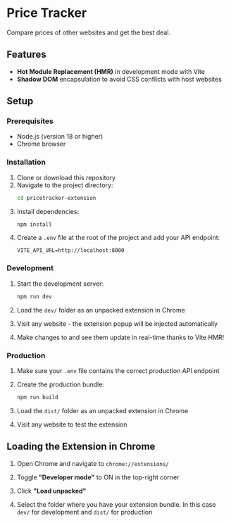 # Price Tracker

Compare prices of other websites and get the best deal.

## Features

- **Hot Module Replacement (HMR)** in development mode with Vite
- **Shadow DOM** encapsulation to avoid CSS conflicts with host websites

## Setup

### Prerequisites

- Node.js (version 18 or higher)
- Chrome browser

### Installation

1. Clone or download this repository
2. Navigate to the project directory:
   ```bash
   cd pricetracker-extension
   ```
3. Install dependencies:
   ```bash
   npm install
   ```
4. Create a `.env` file at the root of the project and add your API endpoint:
   ```env
   VITE_API_URL=http://localhost:8000
   ```

### Development

1. Start the development server:
   ```bash
   npm run dev
   ```

2. Load the `dev/` folder as an unpacked extension in Chrome

3. Visit any website - the extension popup will be injected automatically

4. Make changes to and see them update in real-time thanks to Vite HMR!

### Production

1. Make sure your `.env` file contains the correct production API endpoint

2. Create the production bundle:
   ```bash
   npm run build
   ```

3. Load the `dist/` folder as an unpacked extension in Chrome

4. Visit any website to test the extension

## Loading the Extension in Chrome

1. Open Chrome and navigate to `chrome://extensions/`

2. Toggle **"Developer mode"** to ON in the top-right corner

3. Click **"Load unpacked"**

4. Select the folder where you have your extension bundle. In this case `dev/` for development and `dist/` for production